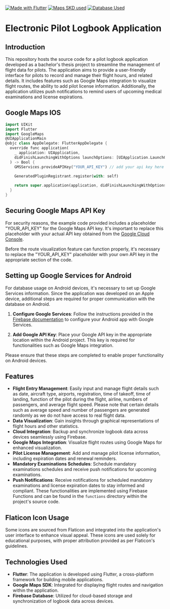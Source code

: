 [![Made with Flutter](https://img.shields.io/badge/Made%20with-Flutter-57b9d3.svg?style=flat&logo=Flutter)]((https://flutter.dev/))
[![Maps SKD used](https://img.shields.io/badge/Maps%20SDK-GoogleMaps-4285F4.svg?style=flat&logo=GoogleMaps)](https://developers.google.com/maps)
[![Database Used](https://img.shields.io/badge/Dataabse%20-Firebase-4285F4.svg?style=flat&logo=Firebase&label=%20Database&color=FFA000)](https://developers.google.com/maps)




# Electronic Pilot Logbook Application

## Introduction
This repository hosts the source code for a pilot logbook application developed as a bachelor's thesis project to streamline the management of flight data for pilots. The application aims to provide a user-friendly interface for pilots to record and manage their flight hours, and related details. It includes features such as Google Maps integration to visualize flight routes, the ability to add pilot license information. Additionally, the application utilizes push notifications to remind users of upcoming medical examinations and license expirations.
## Google Maps IOS
``` dart
import UIKit
import Flutter
import GoogleMaps 
@UIApplicationMain
@objc class AppDelegate: FlutterAppDelegate {
  override func application(
    _ application: UIApplication,
    didFinishLaunchingWithOptions launchOptions: [UIApplication.LaunchOptionsKey: Any]?
  ) -> Bool {
    GMSServices.provideAPIKey("YOUR_API_KEY") // add your api key here from google cloud console - https://console.cloud.google.com/

    GeneratedPluginRegistrant.register(with: self)
    
    return super.application(application, didFinishLaunchingWithOptions: launchOptions)
  }
}
```

## Securing Google Maps API Key
For security reasons, the example code provided includes a placeholder "YOUR_API_KEY" for the Google Maps API key. It's important to replace this placeholder with your actual API key obtained from the [Google Cloud Console](https://console.cloud.google.com/).

Before the route visualization feature can function properly, it's necessary to replace the "YOUR_API_KEY" placeholder with your own API key in the appropriate section of the code.

## Setting up Google Services for Android
For database usage on Android devices, it's necessary to set up Google Services information. Since the application was developed on an Apple device, additional steps are required for proper communication with the database on Android.

1. **Configure Google Services**: Follow the instructions provided in the [Firebase documentation](https://firebase.google.com/docs/flutter/setup?platform=android#configure_an_android_app) to configure your Android app with Google Services.

2. **Add Google API Key**: Place your Google API key in the appropriate location within the Android project. This key is required for functionalities such as Google Maps integration.

Please ensure that these steps are completed to enable proper functionality on Android devices.


## Features
- **Flight Entry Management**: Easily input and manage flight details such as date, aircraft type, airports, registration, time of takeoff, time of landing, function of the pilot during the flight, airline, numbers of passengers, and average flight speed. Please note that certain details such as average speed and number of passengers are generated randomly as we do not have access to real flight data.
- **Data Visualization**: Gain insights through graphical representations of flight hours and other statistics.
- **Cloud Integration**: Backup and synchronize logbook data across devices seamlessly using Firebase.
- **Google Maps Integration**: Visualize flight routes using Google Maps for enhanced visualization.
- **Pilot License Management**: Add and manage pilot license information, including expiration dates and renewal reminders.
- **Mandatory Examinations Schedules**: Schedule mandatory examinations schedules and receive push notifications for upcoming examinations.
- **Push Notifications**: Receive notifications for scheduled mandatory examinations and license expiration dates to stay informed and compliant. These functionalities are implemented using Firebase Functions and can be found in the `functions` directory within the project's source code.


## Flaticon Icon Usage
Some icons are sourced from Flaticon and integrated into the application's user interface to enhance visual appeal. These icons are used solely for educational purposes, with proper attribution provided as per Flaticon's guidelines.

## Technologies Used
- **Flutter**: The application is developed using Flutter, a cross-platform framework for building mobile applications.
- **Google Maps SDK**: Integrated for displaying flight routes and navigation within the application.
- **Firebase Database**: Utilized for cloud-based storage and synchronization of logbook data across devices.

